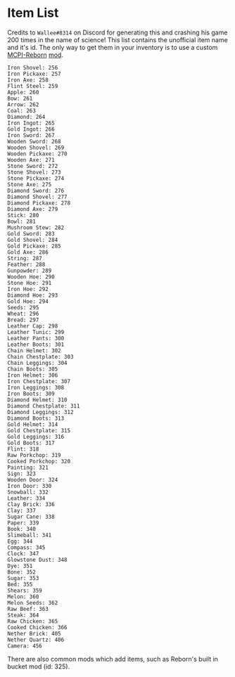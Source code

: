 # Item List

Credits to `Wallee#8314` on Discord for generating this and crashing his
game 200 times in the name of science! This list contains the unofficial
item name and it's id. The only way to get them in your inventory is to
use a custom [MCPI-Reborn](../../reborn/INTRO.md) [mod](https://github.com/Bigjango13/MCPI-Mods/tree/master/extended-creative-inventory).

```text
Iron Shovel: 256
Iron Pickaxe: 257
Iron Axe: 258
Flint Steel: 259
Apple: 260
Bow: 261
Arrow: 262
Coal: 263
Diamond: 264
Iron Ingot: 265
Gold Ingot: 266
Iron Sword: 267
Wooden Sword: 268
Wooden Shovel: 269
Wooden Pickaxe: 270
Wooden Axe: 271
Stone Sword: 272
Stone Shovel: 273
Stone Pickaxe: 274
Stone Axe: 275
Diamond Sword: 276
Diamond Shovel: 277
Diamond Pickaxe: 278
Diamond Axe: 279
Stick: 280
Bowl: 281
Mushroom Stew: 282
Gold Sword: 283
Gold Shovel: 284
Gold Pickaxe: 285
Gold Axe: 286
String: 287
Feather: 288
Gunpowder: 289
Wooden Hoe: 290
Stone Hoe: 291
Iron Hoe: 292
Diamond Hoe: 293
Gold Hoe: 294
Seeds: 295
Wheat: 296
Bread: 297
Leather Cap: 298
Leather Tunic: 299
Leather Pants: 300
Leather Boots: 301
Chain Helmet: 302
Chain Chestplate: 303
Chain Leggings: 304
Chain Boots: 305
Iron Helmet: 306
Iron Chestplate: 307
Iron Leggings: 308
Iron Boots: 309
Diamond Helmet: 310
Diamond Chestplate: 311
Diamond Leggings: 312
Diamond Boots: 313
Gold Helmet: 314
Gold Chestplate: 315
Gold Leggings: 316
Gold Boots: 317
Flint: 318
Raw Porkchop: 319
Cooked Porkchop: 320
Painting: 321
Sign: 323
Wooden Door: 324
Iron Door: 330
Snowball: 332
Leather: 334
Clay Brick: 336
Clay: 337
Sugar Cane: 338
Paper: 339
Book: 340
Slimeball: 341
Egg: 344
Compass: 345
Clock: 347
Glowstone Dust: 348
Dye: 351
Bone: 352
Sugar: 353
Bed: 355
Shears: 359
Melon: 360
Melon Seeds: 362
Raw Beef: 363
Steak: 364
Raw Chicken: 365
Cooked Chicken: 366
Nether Brick: 405
Nether Quartz: 406
Camera: 456
```

There are also common mods which add items, such as Reborn's built in
bucket mod (id: 325).